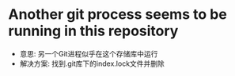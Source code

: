 # Another git process seems to be running in this repository

- 意思: 另一个Git进程似乎在这个存储库中运行
- 解决方案: 找到.git库下的index.lock文件并删除
